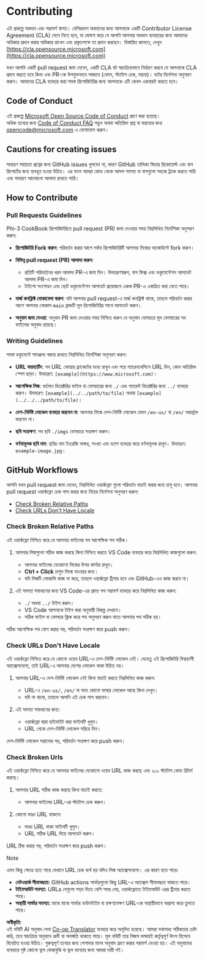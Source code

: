 <!--
CO_OP_TRANSLATOR_METADATA:
{
  "original_hash": "90d0d072cf26ccc1f271a580d3e45d70",
  "translation_date": "2025-07-16T14:38:44+00:00",
  "source_file": "CONTRIBUTING.md",
  "language_code": "bn"
}
-->
# Contributing

এই প্রকল্পে অবদান এবং পরামর্শ স্বাগত। বেশিরভাগ অবদানের জন্য আপনাকে একটি Contributor License Agreement (CLA) মেনে নিতে হবে, যা ঘোষণা করে যে আপনি আপনার অবদান ব্যবহারের জন্য আমাদের অধিকার প্রদান করার অধিকার রাখেন এবং প্রকৃতপক্ষে তা প্রদান করছেন। বিস্তারিত জানতে, দেখুন [https://cla.opensource.microsoft.com](https://cla.opensource.microsoft.com)

যখন আপনি একটি pull request জমা দেবেন, একটি CLA বট স্বয়ংক্রিয়ভাবে নির্ধারণ করবে যে আপনাকে CLA প্রদান করতে হবে কিনা এবং PR-কে উপযুক্তভাবে সাজাবে (যেমন, স্ট্যাটাস চেক, মন্তব্য)। বটের নির্দেশনা অনুসরণ করুন। আমাদের CLA ব্যবহার করা সমস্ত রিপোজিটরির জন্য আপনাকে এটি কেবল একবারই করতে হবে।

## Code of Conduct

এই প্রকল্পে [Microsoft Open Source Code of Conduct](https://opensource.microsoft.com/codeofconduct/) গ্রহণ করা হয়েছে।  
অধিক তথ্যের জন্য [Code of Conduct FAQ](https://opensource.microsoft.com/codeofconduct/faq/) পড়ুন অথবা অতিরিক্ত প্রশ্ন বা মন্তব্যের জন্য [opencode@microsoft.com](mailto:opencode@microsoft.com) এ যোগাযোগ করুন।

## Cautions for creating issues

সাধারণ সহায়তা প্রশ্নের জন্য GitHub issues খুলবেন না, কারণ GitHub তালিকা ফিচার রিকোয়েস্ট এবং বাগ রিপোর্টের জন্য ব্যবহৃত হওয়া উচিত। এর ফলে আমরা কোড থেকে আসল সমস্যা বা বাগগুলো সহজে ট্র্যাক করতে পারি এবং সাধারণ আলোচনা আলাদা রাখতে পারি।

## How to Contribute

### Pull Requests Guidelines

Phi-3 CookBook রিপোজিটরিতে pull request (PR) জমা দেওয়ার সময় নিম্নলিখিত নির্দেশিকা অনুসরণ করুন:

- **রিপোজিটরি Fork করুন**: পরিবর্তন করার আগে সর্বদা রিপোজিটরিটি আপনার নিজের অ্যাকাউন্টে fork করুন।

- **বিভিন্ন pull request (PR) আলাদা করুন**:
  - প্রতিটি পরিবর্তনের ধরন আলাদা PR-এ জমা দিন। উদাহরণস্বরূপ, বাগ ফিক্স এবং ডকুমেন্টেশন আপডেট আলাদা PR-এ জমা দিন।
  - টাইপো সংশোধন এবং ছোট ডকুমেন্টেশন আপডেট প্রয়োজনে একক PR-এ একত্রিত করা যেতে পারে।

- **মার্জ কনফ্লিক্ট মোকাবেলা করুন**: যদি আপনার pull request-এ মার্জ কনফ্লিক্ট থাকে, তাহলে পরিবর্তন করার আগে আপনার লোকাল `main` ব্রাঞ্চটি মূল রিপোজিটরির সাথে আপডেট করুন।

- **অনুবাদ জমা দেওয়া**: অনুবাদ PR জমা দেওয়ার সময় নিশ্চিত করুন যে অনুবাদ ফোল্ডারে মূল ফোল্ডারের সব ফাইলের অনুবাদ রয়েছে।

### Writing Guidelines

সমস্ত ডকুমেন্টে সামঞ্জস্য বজায় রাখতে নিম্নলিখিত নির্দেশিকা অনুসরণ করুন:

- **URL ফরম্যাটিং**: সব URL স্কোয়ার ব্র্যাকেটের মধ্যে রাখুন এবং পরে প্যারেনথেসিসে URL দিন, কোন অতিরিক্ত স্পেস ছাড়া। উদাহরণ: `[example](https://www.microsoft.com)`।

- **আপেক্ষিক লিঙ্ক**: বর্তমান ডিরেক্টরির ফাইল বা ফোল্ডারের জন্য `./` এবং প্যারেন্ট ডিরেক্টরির জন্য `../` ব্যবহার করুন। উদাহরণ: `[example](../../path/to/file)` অথবা `[example](../../../path/to/file)`।

- **দেশ-নির্দিষ্ট লোকেল ব্যবহার করবেন না**: আপনার লিঙ্কে দেশ-নির্দিষ্ট লোকেল যেমন `/en-us/` বা `/en/` অন্তর্ভুক্ত করবেন না।

- **ছবি সংরক্ষণ**: সব ছবি `./imgs` ফোল্ডারে সংরক্ষণ করুন।

- **বর্ণনামূলক ছবি নাম**: ছবির নাম ইংরেজি অক্ষর, সংখ্যা এবং ড্যাশ ব্যবহার করে বর্ণনামূলক রাখুন। উদাহরণ: `example-image.jpg`।

## GitHub Workflows

আপনি যখন pull request জমা দেবেন, নিম্নলিখিত ওয়ার্কফ্লো গুলো পরিবর্তন যাচাই করার জন্য চালু হবে। আপনার pull request ওয়ার্কফ্লো চেক পাস করার জন্য নিচের নির্দেশনা অনুসরণ করুন:

- [Check Broken Relative Paths](../..)  
- [Check URLs Don't Have Locale](../..)

### Check Broken Relative Paths

এই ওয়ার্কফ্লো নিশ্চিত করে যে আপনার ফাইলের সব আপেক্ষিক পথ সঠিক।

1. আপনার লিঙ্কগুলো সঠিক কাজ করছে কিনা নিশ্চিত করতে VS Code ব্যবহার করে নিম্নলিখিত কাজগুলো করুন:  
    - আপনার ফাইলের যেকোনো লিঙ্কের উপর কার্সার রাখুন।  
    - **Ctrl + Click** চাপুন লিঙ্কে যাওয়ার জন্য।  
    - যদি লিঙ্কটি লোকালি কাজ না করে, তাহলে ওয়ার্কফ্লো ট্রিগার হবে এবং GitHub-এও কাজ করবে না।

1. এই সমস্যা সমাধানের জন্য VS Code-এর প্রদত্ত পথ পরামর্শ ব্যবহার করে নিম্নলিখিত কাজ করুন:  
    - `./` অথবা `../` টাইপ করুন।  
    - VS Code আপনাকে টাইপ করা অনুযায়ী বিকল্প দেখাবে।  
    - সঠিক ফাইল বা ফোল্ডার ক্লিক করে পথ অনুসরণ করুন যাতে আপনার পথ সঠিক হয়।

সঠিক আপেক্ষিক পথ যোগ করার পর, পরিবর্তন সংরক্ষণ করে push করুন।

### Check URLs Don't Have Locale

এই ওয়ার্কফ্লো নিশ্চিত করে যে কোনো ওয়েব URL-এ দেশ-নির্দিষ্ট লোকেল নেই। যেহেতু এই রিপোজিটরি বিশ্বব্যাপী অ্যাক্সেসযোগ্য, তাই URL-এ আপনার দেশের লোকেল থাকা উচিত নয়।

1. আপনার URL-এ দেশ-নির্দিষ্ট লোকেল নেই কিনা যাচাই করতে নিম্নলিখিত কাজ করুন:  
    - URL-এ `/en-us/`, `/en/` বা অন্য কোনো ভাষার লোকেল আছে কিনা দেখুন।  
    - যদি না থাকে, তাহলে আপনি এই চেক পাস করবেন।

1. এই সমস্যা সমাধানের জন্য:  
    - ওয়ার্কফ্লো দ্বারা হাইলাইট করা ফাইলটি খুলুন।  
    - URL থেকে দেশ-নির্দিষ্ট লোকেল সরিয়ে দিন।

দেশ-নির্দিষ্ট লোকেল সরানোর পর, পরিবর্তন সংরক্ষণ করে push করুন।

### Check Broken Urls

এই ওয়ার্কফ্লো নিশ্চিত করে যে আপনার ফাইলের যেকোনো ওয়েব URL কাজ করছে এবং ২০০ স্ট্যাটাস কোড রিটার্ন করছে।

1. আপনার URL সঠিক কাজ করছে কিনা যাচাই করতে:  
    - আপনার ফাইলের URL-এর স্ট্যাটাস চেক করুন।

2. কোনো ভাঙা URL থাকলে:  
    - ভাঙা URL থাকা ফাইলটি খুলুন।  
    - URL সঠিক URL দিয়ে আপডেট করুন।

URL ঠিক করার পর, পরিবর্তন সংরক্ষণ করে push করুন।

> [!NOTE]  
>  
> এমন কিছু ক্ষেত্রে হতে পারে যেখানে URL চেক ব্যর্থ হয় যদিও লিঙ্ক অ্যাক্সেসযোগ্য। এর কারণ হতে পারে:  
>  
> - **নেটওয়ার্ক সীমাবদ্ধতা:** GitHub actions সার্ভারগুলো কিছু URL-এ অ্যাক্সেস সীমাবদ্ধতা থাকতে পারে।  
> - **টাইমআউট সমস্যা:** URLs যেগুলো সাড়া দিতে বেশি সময় নেয়, ওয়ার্কফ্লোতে টাইমআউট এরর ট্রিগার করতে পারে।  
> - **অস্থায়ী সার্ভার সমস্যা:** মাঝে মাঝে সার্ভার ডাউনটাইম বা রক্ষণাবেক্ষণ URL-কে অস্থায়ীভাবে অপ্রাপ্য করে তুলতে পারে।

**অস্বীকৃতি**:  
এই নথিটি AI অনুবাদ সেবা [Co-op Translator](https://github.com/Azure/co-op-translator) ব্যবহার করে অনূদিত হয়েছে। আমরা যথাসাধ্য সঠিকতার চেষ্টা করি, তবে স্বয়ংক্রিয় অনুবাদে ত্রুটি বা অসঙ্গতি থাকতে পারে। মূল নথিটি তার নিজস্ব ভাষায়ই কর্তৃত্বপূর্ণ উৎস হিসেবে বিবেচিত হওয়া উচিত। গুরুত্বপূর্ণ তথ্যের জন্য পেশাদার মানব অনুবাদ গ্রহণ করার পরামর্শ দেওয়া হয়। এই অনুবাদের ব্যবহারে সৃষ্ট কোনো ভুল বোঝাবুঝি বা ভুল ব্যাখ্যার জন্য আমরা দায়ী নই।